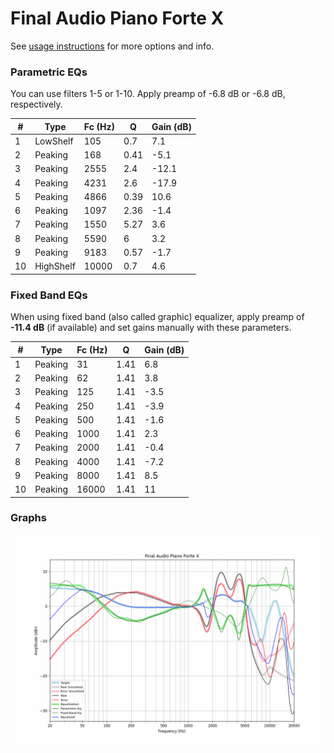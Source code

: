 # Final Audio Piano Forte X
See [usage instructions](https://github.com/jaakkopasanen/AutoEq#usage) for more options and info.

### Parametric EQs
You can use filters 1-5 or 1-10. Apply preamp of -6.8 dB or -6.8 dB, respectively.

|   # | Type      |   Fc (Hz) |    Q |   Gain (dB) |
|-----|-----------|-----------|------|-------------|
|   1 | LowShelf  |       105 | 0.7  |         7.1 |
|   2 | Peaking   |       168 | 0.41 |        -5.1 |
|   3 | Peaking   |      2555 | 2.4  |       -12.1 |
|   4 | Peaking   |      4231 | 2.6  |       -17.9 |
|   5 | Peaking   |      4866 | 0.39 |        10.6 |
|   6 | Peaking   |      1097 | 2.36 |        -1.4 |
|   7 | Peaking   |      1550 | 5.27 |         3.6 |
|   8 | Peaking   |      5590 | 6    |         3.2 |
|   9 | Peaking   |      9183 | 0.57 |        -1.7 |
|  10 | HighShelf |     10000 | 0.7  |         4.6 |

### Fixed Band EQs
When using fixed band (also called graphic) equalizer, apply preamp of **-11.4 dB** (if available) and set gains manually with these parameters.

|   # | Type    |   Fc (Hz) |    Q |   Gain (dB) |
|-----|---------|-----------|------|-------------|
|   1 | Peaking |        31 | 1.41 |         6.8 |
|   2 | Peaking |        62 | 1.41 |         3.8 |
|   3 | Peaking |       125 | 1.41 |        -3.5 |
|   4 | Peaking |       250 | 1.41 |        -3.9 |
|   5 | Peaking |       500 | 1.41 |        -1.6 |
|   6 | Peaking |      1000 | 1.41 |         2.3 |
|   7 | Peaking |      2000 | 1.41 |        -0.4 |
|   8 | Peaking |      4000 | 1.41 |        -7.2 |
|   9 | Peaking |      8000 | 1.41 |         8.5 |
|  10 | Peaking |     16000 | 1.41 |        11   |

### Graphs
![](./Final%20Audio%20Piano%20Forte%20X.png)
